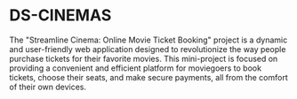 # DS-CINEMAS

The "Streamline Cinema: Online Movie Ticket Booking" project is a dynamic and user-friendly web application designed to revolutionize the way people purchase tickets for their favorite movies. This mini-project is focused on providing a convenient and efficient platform for moviegoers to book tickets, choose their seats, and make secure payments, all from the comfort of their own devices.
